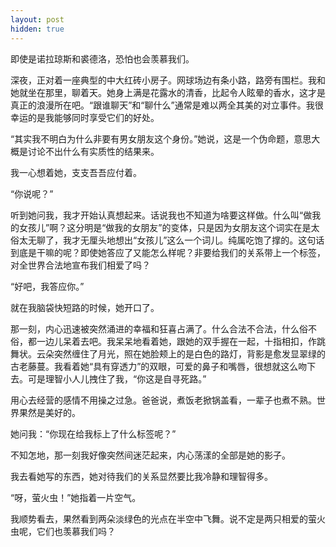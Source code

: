 ```yaml
---
layout: post
hidden: true
---
```


即使是诺拉琼斯和裘德洛，恐怕也会羡慕我们。

深夜，正对着一座典型的中大红砖小房子。网球场边有条小路，路旁有围栏。我和她就坐在那里，聊着天。她身上满是花露水的清香，比起令人眩晕的香水，这才是真正的浪漫所在吧。“跟谁聊天”和“聊什么”通常是难以两全其美的对立事件。我很幸运的是我能够同时享受它们的好处。

“其实我不明白为什么非要有男女朋友这个身份。”她说，这是一个伪命题，意思大概是讨论不出什么有实质性的结果来。

我一心想着她，支支吾吾应付着。

“你说呢？”

听到她问我，我才开始认真想起来。话说我也不知道为啥要这样做。什么叫“做我的女孩儿”啊？这分明是“做我的女朋友”的变体，只是因为女朋友这个词实在是太俗太无聊了，我才无厘头地想出“女孩儿”这么一个词儿。纯属吃饱了撑的。这句话到底是干嘛的呢？即使她答应了又能怎么样呢？非要给我们的关系带上一个标签，对全世界合法地宣布我们相爱了吗？

“好吧，我答应你。”

就在我脑袋快短路的时候，她开口了。

那一刻，内心迅速被突然涌进的幸福和狂喜占满了。什么合法不合法，什么俗不俗，都一边儿呆着去吧。我呆呆地看着她，跟她的双手握在一起，十指相扣，作跳舞状。云朵突然缠住了月光，照在她脸颊上的是白色的路灯，背影是愈发显翠绿的古老藤蔓。我看着她“具有穿透力”的双眼，可爱的鼻子和嘴唇，很想就这么吻下去。可是理智小人儿拽住了我，“你这是自寻死路。”

用心去经营的感情不用操之过急。爸爸说，煮饭老掀锅盖看，一辈子也煮不熟。世界果然是美好的。

她问我：“你现在给我标上了什么标签呢？”

不知怎地，那一刻我好像突然间迷茫起来，内心荡漾的全部是她的影子。

我去看她写的东西，她对待我们的关系显然要比我冷静和理智得多。

“呀，萤火虫！”她指着一片空气。

我顺势看去，果然看到两朵淡绿色的光点在半空中飞舞。说不定是两只相爱的萤火虫呢，它们也羡慕我们吗？